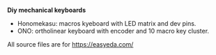 **Diy mechanical keyboards**

 - Honomekasu: macros kyeboard with LED matrix and dev pins.
 - ONO: ortholinear keyboard with encoder and 10 macro key cluster.


All source files are for https://easyeda.com/
